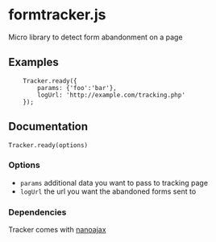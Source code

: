 # formtracker.js
Micro library to detect form abandonment on a page

## Examples
        Tracker.ready({
            params: {'foo':'bar'},
            logUrl: 'http://example.com/tracking.php'
        });

## Documentation

`Tracker.ready(options)`

### Options
- `params` additional data you want to pass to tracking page
- `logUrl` the url you want the abandoned forms sent to

### Dependencies
Tracker comes with [nanoajax](https://github.com/yanatan16/nanoajax)
